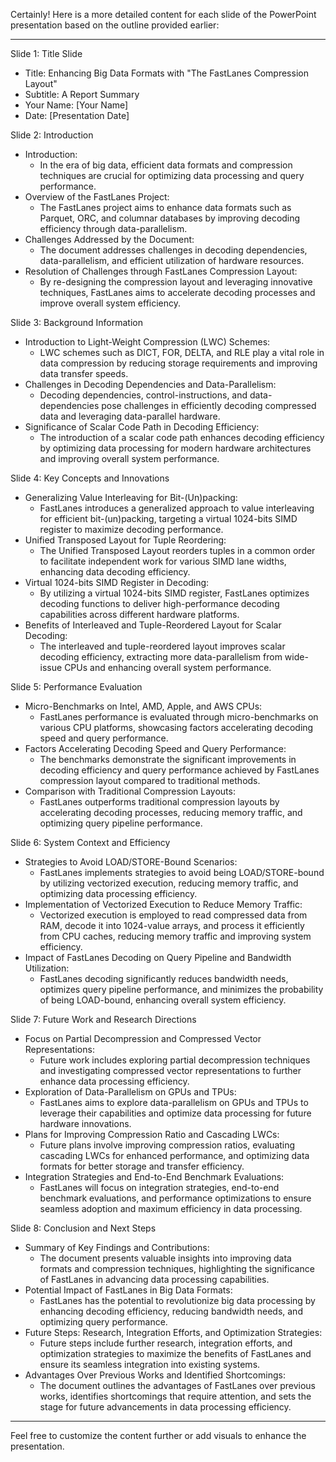 Certainly! Here is a more detailed content for each slide of the PowerPoint presentation based on the outline provided earlier:

---

Slide 1: Title Slide
- Title: Enhancing Big Data Formats with "The FastLanes Compression Layout"
- Subtitle: A Report Summary
- Your Name: [Your Name]
- Date: [Presentation Date]

Slide 2: Introduction
- Introduction:
  - In the era of big data, efficient data formats and compression techniques are crucial for optimizing data processing and query performance.
- Overview of the FastLanes Project:
  - The FastLanes project aims to enhance data formats such as Parquet, ORC, and columnar databases by improving decoding efficiency through data-parallelism.
- Challenges Addressed by the Document:
  - The document addresses challenges in decoding dependencies, data-parallelism, and efficient utilization of hardware resources.
- Resolution of Challenges through FastLanes Compression Layout:
  - By re-designing the compression layout and leveraging innovative techniques, FastLanes aims to accelerate decoding processes and improve overall system efficiency.

Slide 3: Background Information
- Introduction to Light-Weight Compression (LWC) Schemes:
  - LWC schemes such as DICT, FOR, DELTA, and RLE play a vital role in data compression by reducing storage requirements and improving data transfer speeds.
- Challenges in Decoding Dependencies and Data-Parallelism:
  - Decoding dependencies, control-instructions, and data-dependencies pose challenges in efficiently decoding compressed data and leveraging data-parallel hardware.
- Significance of Scalar Code Path in Decoding Efficiency:
  - The introduction of a scalar code path enhances decoding efficiency by optimizing data processing for modern hardware architectures and improving overall system performance.

Slide 4: Key Concepts and Innovations
- Generalizing Value Interleaving for Bit-(Un)packing:
  - FastLanes introduces a generalized approach to value interleaving for efficient bit-(un)packing, targeting a virtual 1024-bits SIMD register to maximize decoding performance.
- Unified Transposed Layout for Tuple Reordering:
  - The Unified Transposed Layout reorders tuples in a common order to facilitate independent work for various SIMD lane widths, enhancing data decoding efficiency.
- Virtual 1024-bits SIMD Register in Decoding:
  - By utilizing a virtual 1024-bits SIMD register, FastLanes optimizes decoding functions to deliver high-performance decoding capabilities across different hardware platforms.
- Benefits of Interleaved and Tuple-Reordered Layout for Scalar Decoding:
  - The interleaved and tuple-reordered layout improves scalar decoding efficiency, extracting more data-parallelism from wide-issue CPUs and enhancing overall system performance.

Slide 5: Performance Evaluation
- Micro-Benchmarks on Intel, AMD, Apple, and AWS CPUs:
  - FastLanes performance is evaluated through micro-benchmarks on various CPU platforms, showcasing factors accelerating decoding speed and query performance.
- Factors Accelerating Decoding Speed and Query Performance:
  - The benchmarks demonstrate the significant improvements in decoding efficiency and query performance achieved by FastLanes compression layout compared to traditional methods.
- Comparison with Traditional Compression Layouts:
  - FastLanes outperforms traditional compression layouts by accelerating decoding processes, reducing memory traffic, and optimizing query pipeline performance.

Slide 6: System Context and Efficiency
- Strategies to Avoid LOAD/STORE-Bound Scenarios:
  - FastLanes implements strategies to avoid being LOAD/STORE-bound by utilizing vectorized execution, reducing memory traffic, and optimizing data processing efficiency.
- Implementation of Vectorized Execution to Reduce Memory Traffic:
  - Vectorized execution is employed to read compressed data from RAM, decode it into 1024-value arrays, and process it efficiently from CPU caches, reducing memory traffic and improving system efficiency.
- Impact of FastLanes Decoding on Query Pipeline and Bandwidth Utilization:
  - FastLanes decoding significantly reduces bandwidth needs, optimizes query pipeline performance, and minimizes the probability of being LOAD-bound, enhancing overall system efficiency.

Slide 7: Future Work and Research Directions
- Focus on Partial Decompression and Compressed Vector Representations:
  - Future work includes exploring partial decompression techniques and investigating compressed vector representations to further enhance data processing efficiency.
- Exploration of Data-Parallelism on GPUs and TPUs:
  - FastLanes aims to explore data-parallelism on GPUs and TPUs to leverage their capabilities and optimize data processing for future hardware innovations.
- Plans for Improving Compression Ratio and Cascading LWCs:
  - Future plans involve improving compression ratios, evaluating cascading LWCs for enhanced performance, and optimizing data formats for better storage and transfer efficiency.
- Integration Strategies and End-to-End Benchmark Evaluations:
  - FastLanes will focus on integration strategies, end-to-end benchmark evaluations, and performance optimizations to ensure seamless adoption and maximum efficiency in data processing.

Slide 8: Conclusion and Next Steps
- Summary of Key Findings and Contributions:
  - The document presents valuable insights into improving data formats and compression techniques, highlighting the significance of FastLanes in advancing data processing capabilities.
- Potential Impact of FastLanes in Big Data Formats:
  - FastLanes has the potential to revolutionize big data processing by enhancing decoding efficiency, reducing bandwidth needs, and optimizing query performance.
- Future Steps: Research, Integration Efforts, and Optimization Strategies:
  - Future steps include further research, integration efforts, and optimization strategies to maximize the benefits of FastLanes and ensure its seamless integration into existing systems.
- Advantages Over Previous Works and Identified Shortcomings:
  - The document outlines the advantages of FastLanes over previous works, identifies shortcomings that require attention, and sets the stage for future advancements in data processing efficiency.

---

Feel free to customize the content further or add visuals to enhance the presentation.
